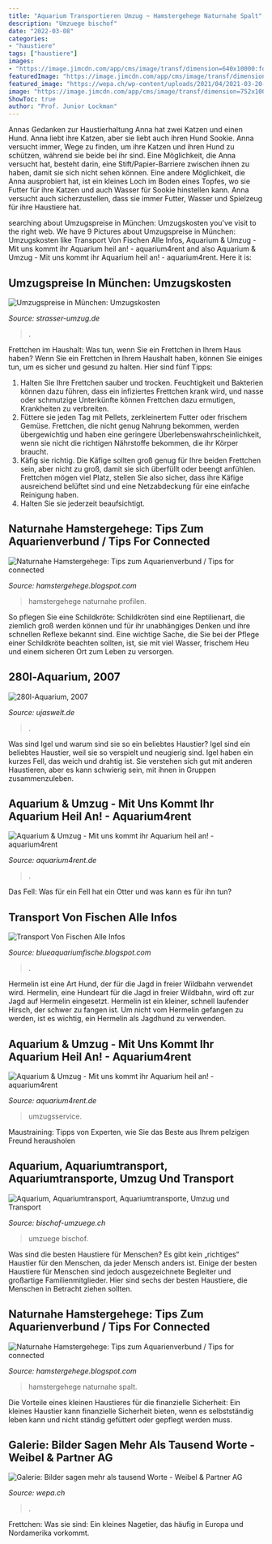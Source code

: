 ```yaml
---
title: "Aquarium Transportieren Umzug ~ Hamstergehege Naturnahe Spalt"
description: "Umzuege bischof"
date: "2022-03-08"
categories:
- "haustiere"
tags: ["haustiere"]
images:
- "https://image.jimcdn.com/app/cms/image/transf/dimension=640x10000:format=png/path/s8bef4f30bf1d93a9/image/i7b8ac4a70299561a/version/1500503335/image.png"
featuredImage: "https://image.jimcdn.com/app/cms/image/transf/dimension=752x10000:format=png/path/s8bef4f30bf1d93a9/image/idc19d1d7b1cba0d5/version/1508149490/image.png"
featured_image: "https://wepa.ch/wp-content/uploads/2021/04/2021-03-20-01-400x533.jpg"
image: "https://image.jimcdn.com/app/cms/image/transf/dimension=752x10000:format=png/path/s8bef4f30bf1d93a9/image/idc19d1d7b1cba0d5/version/1508149490/image.png"
ShowToc: true
author: "Prof. Junior Lockman"
---
```



Annas Gedanken zur Haustierhaltung
Anna hat zwei Katzen und einen Hund. Anna liebt ihre Katzen, aber sie liebt auch ihren Hund Sookie. Anna versucht immer, Wege zu finden, um ihre Katzen und ihren Hund zu schützen, während sie beide bei ihr sind. Eine Möglichkeit, die Anna versucht hat, besteht darin, eine Stift/Papier-Barriere zwischen ihnen zu haben, damit sie sich nicht sehen können. Eine andere Möglichkeit, die Anna ausprobiert hat, ist ein kleines Loch im Boden eines Topfes, wo sie Futter für ihre Katzen und auch Wasser für Sookie hinstellen kann. Anna versucht auch sicherzustellen, dass sie immer Futter, Wasser und Spielzeug für ihre Haustiere hat.

	

		
searching about Umzugspreise in München: Umzugskosten you've visit to the right web. We have 9 Pictures about Umzugspreise in München: Umzugskosten like Transport Von Fischen Alle Infos, Aquarium &amp; Umzug - Mit uns kommt ihr Aquarium heil an! - aquarium4rent and also Aquarium &amp; Umzug - Mit uns kommt ihr Aquarium heil an! - aquarium4rent. Here it is:
		
    
## Umzugspreise In München: Umzugskosten

<img loading=lazy src="https://strasser-umzug.de/wp-content/uploads/2019/05/kartons.png" onerror="this.onerror=null;this.src='https://tse3.mm.bing.net/th?id=OIP.jfCsySf9L1NmKRUXUaWkXwHaGM&amp;pid=15.1';" alt="Umzugspreise in München: Umzugskosten">

_Source: strasser-umzug.de_

>. 

	

Frettchen im Haushalt: Was tun, wenn Sie ein Frettchen in Ihrem Haus haben?
Wenn Sie ein Frettchen in Ihrem Haushalt haben, können Sie einiges tun, um es sicher und gesund zu halten. Hier sind fünf Tipps:
1) Halten Sie Ihre Frettchen sauber und trocken. Feuchtigkeit und Bakterien können dazu führen, dass ein infiziertes Frettchen krank wird, und nasse oder schmutzige Unterkünfte können Frettchen dazu ermutigen, Krankheiten zu verbreiten.
2) Füttere sie jeden Tag mit Pellets, zerkleinertem Futter oder frischem Gemüse. Frettchen, die nicht genug Nahrung bekommen, werden übergewichtig und haben eine geringere Überlebenswahrscheinlichkeit, wenn sie nicht die richtigen Nährstoffe bekommen, die ihr Körper braucht.
3) Käfig sie richtig. Die Käfige sollten groß genug für Ihre beiden Frettchen sein, aber nicht zu groß, damit sie sich überfüllt oder beengt anfühlen. Frettchen mögen viel Platz, stellen Sie also sicher, dass ihre Käfige ausreichend belüftet sind und eine Netzabdeckung für eine einfache Reinigung haben.
4) Halten Sie sie jederzeit beaufsichtigt.

    
## Naturnahe Hamstergehege: Tips Zum Aquarienverbund / Tips For Connected

<img loading=lazy src="https://4.bp.blogspot.com/-WFRbDbWRGbw/UEaFr5n2BjI/AAAAAAAAIIA/Pjrvb5Wbivs/s1600/AQ-Verbund3.png" onerror="this.onerror=null;this.src='https://tse2.mm.bing.net/th?id=OIP.RLSp-mSZvaCj2J2Lb7v7UAHaFr&amp;pid=15.1';" alt="Naturnahe Hamstergehege: Tips zum Aquarienverbund / Tips for connected">

_Source: hamstergehege.blogspot.com_

>hamstergehege naturnahe profilen. 

	

So pflegen Sie eine Schildkröte:
Schildkröten sind eine Reptilienart, die ziemlich groß werden können und für ihr unabhängiges Denken und ihre schnellen Reflexe bekannt sind. Eine wichtige Sache, die Sie bei der Pflege einer Schildkröte beachten sollten, ist, sie mit viel Wasser, frischem Heu und einem sicheren Ort zum Leben zu versorgen.

    
## 280l-Aquarium, 2007

<img loading=lazy src="http://www.ujaswelt.de/aquarium/aq2008/aq_sprocky_totale_575.jpg" onerror="this.onerror=null;this.src='https://tse1.mm.bing.net/th?id=OIP.CXzQuFdzR7W4W5fpgMVVRQHaD9&amp;pid=15.1';" alt="280l-Aquarium, 2007">

_Source: ujaswelt.de_

>. 

	

Was sind Igel und warum sind sie so ein beliebtes Haustier?
Igel sind ein beliebtes Haustier, weil sie so verspielt und neugierig sind. Igel haben ein kurzes Fell, das weich und drahtig ist. Sie verstehen sich gut mit anderen Haustieren, aber es kann schwierig sein, mit ihnen in Gruppen zusammenzuleben.

    
## Aquarium &amp; Umzug - Mit Uns Kommt Ihr Aquarium Heil An! - Aquarium4rent

<img loading=lazy src="https://image.jimcdn.com/app/cms/image/transf/dimension=752x10000:format=png/path/s8bef4f30bf1d93a9/image/idc19d1d7b1cba0d5/version/1508149490/image.png" onerror="this.onerror=null;this.src='https://tse2.mm.bing.net/th?id=OIP.F_HUXcYXtoIWyhEVVazI_QHaE9&amp;pid=15.1';" alt="Aquarium &amp; Umzug - Mit uns kommt ihr Aquarium heil an! - aquarium4rent">

_Source: aquarium4rent.de_

>. 

	

Das Fell: Was für ein Fell hat ein Otter und was kann es für ihn tun?

    
## Transport Von Fischen Alle Infos

<img loading=lazy src="https://www.drta-archiv.de/wp-content/uploads/2018/12/transport_box_1544879823.png" onerror="this.onerror=null;this.src='https://tse2.mm.bing.net/th?id=OIP.huKZw1rwU1uFjIt6ybJuHQHaH5&amp;pid=15.1';" alt="Transport Von Fischen Alle Infos">

_Source: blueaquariumfische.blogspot.com_

>. 

	

Hermelin ist eine Art Hund, der für die Jagd in freier Wildbahn verwendet wird.
Hermelin, eine Hundeart für die Jagd in freier Wildbahn, wird oft zur Jagd auf Hermelin eingesetzt. Hermelin ist ein kleiner, schnell laufender Hirsch, der schwer zu fangen ist. Um nicht vom Hermelin gefangen zu werden, ist es wichtig, ein Hermelin als Jagdhund zu verwenden.

    
## Aquarium &amp; Umzug - Mit Uns Kommt Ihr Aquarium Heil An! - Aquarium4rent

<img loading=lazy src="https://image.jimcdn.com/app/cms/image/transf/dimension=640x10000:format=png/path/s8bef4f30bf1d93a9/image/i7b8ac4a70299561a/version/1500503335/image.png" onerror="this.onerror=null;this.src='https://tse1.mm.bing.net/th?id=OIP.m1hF3IJgUhoO4SVZx6FwlwHaE9&amp;pid=15.1';" alt="Aquarium &amp; Umzug - Mit uns kommt ihr Aquarium heil an! - aquarium4rent">

_Source: aquarium4rent.de_

>umzugsservice. 

	

Maustraining: Tipps von Experten, wie Sie das Beste aus Ihrem pelzigen Freund herausholen

    
## Aquarium, Aquariumtransport, Aquariumtransporte, Umzug Und Transport

<img loading=lazy src="http://www.bischof-umzuege.ch/files/Aquarium 3.JPG" onerror="this.onerror=null;this.src='https://tse4.mm.bing.net/th?id=OIP.ONXSGgLOGswHyS5Eyt9dQQAAAA&amp;pid=15.1';" alt="Aquarium, Aquariumtransport, Aquariumtransporte, Umzug und Transport">

_Source: bischof-umzuege.ch_

>umzuege bischof. 

	

Was sind die besten Haustiere für Menschen?
Es gibt kein „richtiges“ Haustier für den Menschen, da jeder Mensch anders ist. Einige der besten Haustiere für Menschen sind jedoch ausgezeichnete Begleiter und großartige Familienmitglieder. Hier sind sechs der besten Haustiere, die Menschen in Betracht ziehen sollten.

    
## Naturnahe Hamstergehege: Tips Zum Aquarienverbund / Tips For Connected

<img loading=lazy src="https://3.bp.blogspot.com/-TvQTWjevuO0/UEaFqV9cdMI/AAAAAAAAIH4/C4Df9bXHoQ4/s1600/AQ-Verbund.png" onerror="this.onerror=null;this.src='https://tse2.mm.bing.net/th?id=OIP.hkXkcv4_cvRU_jrOyGW0TAHaDj&amp;pid=15.1';" alt="Naturnahe Hamstergehege: Tips zum Aquarienverbund / Tips for connected">

_Source: hamstergehege.blogspot.com_

>hamstergehege naturnahe spalt. 

	

Die Vorteile eines kleinen Haustieres für die finanzielle Sicherheit: Ein kleines Haustier kann finanzielle Sicherheit bieten, wenn es selbstständig leben kann und nicht ständig gefüttert oder gepflegt werden muss.

    
## Galerie: Bilder Sagen Mehr Als Tausend Worte - Weibel &amp; Partner AG

<img loading=lazy src="https://wepa.ch/wp-content/uploads/2021/04/2021-03-20-01-400x533.jpg" onerror="this.onerror=null;this.src='https://tse3.mm.bing.net/th?id=OIP.GUnkVUKrt06eSa5GTJkQVAAAAA&amp;pid=15.1';" alt="Galerie: Bilder sagen mehr als tausend Worte - Weibel &amp; Partner AG">

_Source: wepa.ch_

>. 

	

Frettchen: Was sie sind: Ein kleines Nagetier, das häufig in Europa und Nordamerika vorkommt.

